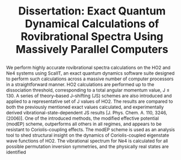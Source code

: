---
keywords: ['dissertation', 'Exact Quantum Dynamics']
authors: ['Petty, Corey']
publication: "TTU"
abstract: "We perform highly accurate rovibrational spectra calculations on the HO2 and
Ne4 systems using ScalIT, an exact quantum dynamics software suite designed
to perform such calculations across a massive number of computer processors in
a straightforward manner. HO2 calculations are performed up to the dissociation
threshold, corresponding to a total angular momentum value, J ≤ 130. A series of
theory–based J–shifting (JS) schemes are also introduced and applied to a representative set of J values of HO2. The results are compared to both the previously mentioned
exact values calculated, and experimentally derived vibrational-state-dependent JS
results [J. Phys. Chem. A. 110, 3246, (2006)]. One of the introduced methods, the
modified effective potential (modEP) scheme, outperforms all others in all regimes,
and appears to be resistant to Coriolis-coupling effects. The modEP scheme is used
as an analysis tool to shed structural insight on the dynamics of Coriolis-coupled
eigenstate wave functions of HO2. The vibrational spectrum for Ne4 is calculated
for all possible permutation inversion symmetries, and the physically real states are
identified"
links:
 - name: pdf link
   link: https://ttu-ir.tdl.org/bitstream/handle/2346/58938/PETTY-DISSERTATION-2014.pdf;sequence=1
title: "Dissertation: Exact Quantum Dynamical Calculations of Rovibrational Spectra Using Massively
Parallel Computers"
ENTRYTYPE: "article"
enableToc: False
enableWhoami: False
pinned: true
publishDate: "2014-08-01"
---